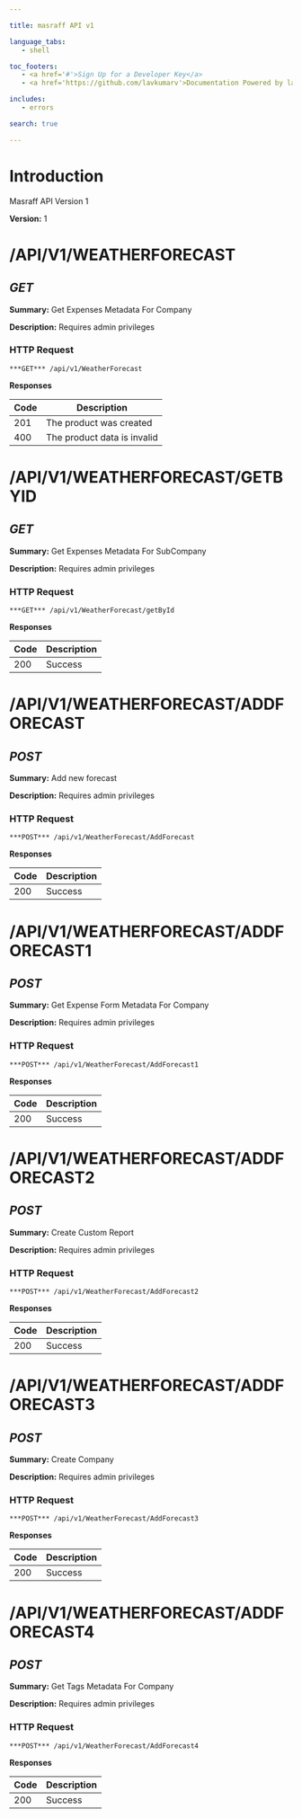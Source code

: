 ```yaml
--- 

title: masraff API v1 

language_tabs: 
   - shell 

toc_footers: 
   - <a href='#'>Sign Up for a Developer Key</a> 
   - <a href='https://github.com/lavkumarv'>Documentation Powered by lav</a> 

includes: 
   - errors 

search: true 

--- 
```


# Introduction 

Masraff API Version 1 

**Version:** 1 

# /API/V1/WEATHERFORECAST
## ***GET*** 

**Summary:** Get Expenses Metadata For Company

**Description:** Requires admin privileges

### HTTP Request 
`***GET*** /api/v1/WeatherForecast` 

**Responses**

| Code | Description |
| ---- | ----------- |
| 201 | The product was created |
| 400 | The product data is invalid |

# /API/V1/WEATHERFORECAST/GETBYID
## ***GET*** 

**Summary:** Get Expenses Metadata For SubCompany

**Description:** Requires admin privileges

### HTTP Request 
`***GET*** /api/v1/WeatherForecast/getById` 

**Responses**

| Code | Description |
| ---- | ----------- |
| 200 | Success |

# /API/V1/WEATHERFORECAST/ADDFORECAST
## ***POST*** 

**Summary:** Add new forecast

**Description:** Requires admin privileges

### HTTP Request 
`***POST*** /api/v1/WeatherForecast/AddForecast` 

**Responses**

| Code | Description |
| ---- | ----------- |
| 200 | Success |

# /API/V1/WEATHERFORECAST/ADDFORECAST1
## ***POST*** 

**Summary:** Get Expense Form Metadata For Company

**Description:** Requires admin privileges

### HTTP Request 
`***POST*** /api/v1/WeatherForecast/AddForecast1` 

**Responses**

| Code | Description |
| ---- | ----------- |
| 200 | Success |

# /API/V1/WEATHERFORECAST/ADDFORECAST2
## ***POST*** 

**Summary:** Create Custom Report

**Description:** Requires admin privileges

### HTTP Request 
`***POST*** /api/v1/WeatherForecast/AddForecast2` 

**Responses**

| Code | Description |
| ---- | ----------- |
| 200 | Success |

# /API/V1/WEATHERFORECAST/ADDFORECAST3
## ***POST*** 

**Summary:** Create Company

**Description:** Requires admin privileges

### HTTP Request 
`***POST*** /api/v1/WeatherForecast/AddForecast3` 

**Responses**

| Code | Description |
| ---- | ----------- |
| 200 | Success |

# /API/V1/WEATHERFORECAST/ADDFORECAST4
## ***POST*** 

**Summary:** Get Tags Metadata For Company

**Description:** Requires admin privileges

### HTTP Request 
`***POST*** /api/v1/WeatherForecast/AddForecast4` 

**Responses**

| Code | Description |
| ---- | ----------- |
| 200 | Success |

<!-- Converted with the swagger-to-slate https://github.com/lavkumarv/swagger-to-slate -->
